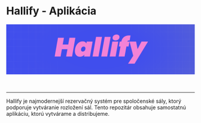 # Hallify - Aplikácia
![Hallify banner](https://raw.githubusercontent.com/hallify-sk/github-assets/main/Hallify-Banner.png)
<p align="center">
  <img src="https://img.shields.io/github/stars/hallify-sk/Hallify?style=for-the-badge" alt=""/>
  <img src="https://img.shields.io/github/last-commit/hallify-sk/Hallify?style=for-the-badge" alt=""/>
  <img src="https://img.shields.io/github/issues/hallify-sk/Hallify?style=for-the-badge" alt=""/>
  <img src="https://img.shields.io/github/issues-pr/hallify-sk/Hallify?style=for-the-badge" alt=""/>
  <img src="https://img.shields.io/github/license/hallify-sk/Hallify?style=for-the-badge" alt=""/>
  <img src="https://img.shields.io/github/actions/workflow/status/hallify-sk/hallify/.github%2Fworkflows%2Fnode_js.yml?style=for-the-badge" alt=""/>
</p>

---
Hallify je najmodernejší rezervačný systém pre spoločenské sály, ktorý podporuje vytváranie rozložení sál. Tento repozitár obsahuje samostatnú aplikáciu, ktorú vytvárame a distribujeme. 
